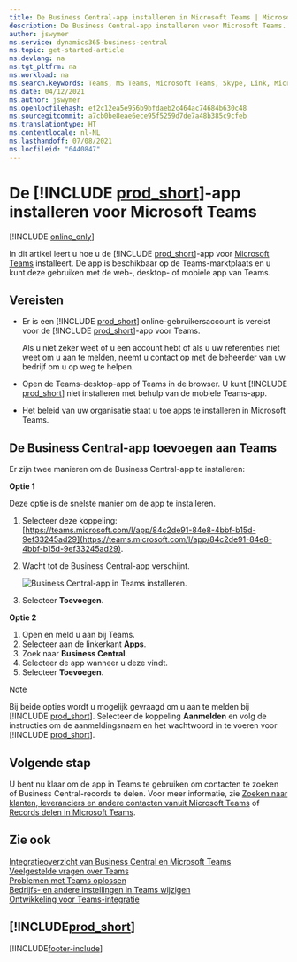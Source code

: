 ```yaml
---
title: De Business Central-app installeren in Microsoft Teams | Microsoft Docs
description: De Business Central-app installeren voor Microsoft Teams.
author: jswymer
ms.service: dynamics365-business-central
ms.topic: get-started-article
ms.devlang: na
ms.tgt_pltfrm: na
ms.workload: na
ms.search.keywords: Teams, MS Teams, Microsoft Teams, Skype, Link, Microsoft 365, collaborate, collaboration, teamwork
ms.date: 04/12/2021
ms.author: jswymer
ms.openlocfilehash: ef2c12ea5e956b9bfdaeb2c464ac74684b630c48
ms.sourcegitcommit: a7cb0be8eae6ece95f5259d7de7a48b385c9cfeb
ms.translationtype: HT
ms.contentlocale: nl-NL
ms.lasthandoff: 07/08/2021
ms.locfileid: "6440847"
---
```

# <a name="install-the-prod_short-app-for-microsoft-teams"></a>De [!INCLUDE [prod_short](includes/prod_short.md)]-app installeren voor Microsoft Teams

[!INCLUDE [online_only](includes/online_only.md)]

In dit artikel leert u hoe u de [!INCLUDE [prod_short](includes/prod_short.md)]-app voor [Microsoft Teams](https://www.microsoft.com/en-us/microsoft-365/microsoft-teams) installeert. De app is beschikbaar op de Teams-marktplaats en u kunt deze gebruiken met de web-, desktop- of mobiele app van Teams.

## <a name="prerequisites"></a>Vereisten

- Er is een [!INCLUDE [prod_short](includes/prod_short.md)] online-gebruikersaccount is vereist voor de [!INCLUDE [prod_short](includes/prod_short.md)]-app voor Teams.

    Als u niet zeker weet of u een account hebt of als u uw referenties niet weet om u aan te melden, neemt u contact op met de beheerder van uw bedrijf om u op weg te helpen.

- Open de Teams-desktop-app of Teams in de browser. U kunt [!INCLUDE [prod_short](includes/prod_short.md)] niet installeren met behulp van de mobiele Teams-app.

- Het beleid van uw organisatie staat u toe apps te installeren in Microsoft Teams.

## <a name="add-the-business-central-app-to-teams"></a>De Business Central-app toevoegen aan Teams

Er zijn twee manieren om de Business Central-app te installeren:

**Optie 1**

Deze optie is de snelste manier om de app te installeren.

1. Selecteer deze koppeling: [https://teams.microsoft.com/l/app/84c2de91-84e8-4bbf-b15d-9ef33245ad29](https://teams.microsoft.com/l/app/84c2de91-84e8-4bbf-b15d-9ef33245ad29).

2. Wacht tot de Business Central-app verschijnt.

    ![Business Central-app in Teams installeren.](media/teams-install-app.png)

3. Selecteer **Toevoegen**.

**Optie 2**

1. Open en meld u aan bij Teams.
2. Selecteer aan de linkerkant **Apps**.
3. Zoek naar **Business Central**.
4. Selecteer de app wanneer u deze vindt.
5. Selecteer **Toevoegen**.

> [!NOTE]
> Bij beide opties wordt u mogelijk gevraagd om u aan te melden bij [!INCLUDE [prod_short](includes/prod_short.md)]. Selecteer de koppeling **Aanmelden** en volg de instructies om de aanmeldingsnaam en het wachtwoord in te voeren voor [!INCLUDE [prod_short](includes/prod_short.md)].

## <a name="next-step"></a>Volgende stap

U bent nu klaar om de app in Teams te gebruiken om contacten te zoeken of Business Central-records te delen. Voor meer informatie, zie [Zoeken naar klanten, leveranciers en andere contacten vanuit Microsoft Teams](across-search-contacts-teams.md) of [Records delen in Microsoft Teams](across-working-with-teams.md).

## <a name="see-also"></a>Zie ook

[Integratieoverzicht van Business Central en Microsoft Teams](across-teams-overview.md)  
[Veelgestelde vragen over Teams](teams-faq.md)  
[Problemen met Teams oplossen](admin-teams-troubleshooting.md)  
[Bedrijfs- en andere instellingen in Teams wijzigen](across-teams-settings.md)  
[Ontwikkeling voor Teams-integratie](/dynamics365/business-central/dev-itpro/developer/devenv-develop-for-teams)  


## [!INCLUDE[prod_short](includes/free_trial_md.md)]  


[!INCLUDE[footer-include](includes/footer-banner.md)]